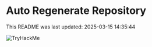 # Auto Regenerate Repository

This README was last updated: 2025-03-15 14:35:44

 ![TryHackMe](https://tryhackme.com/badge/533634)